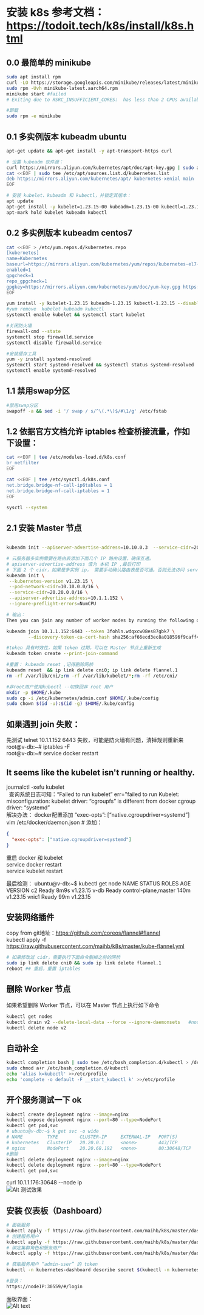# 安装 k8s  参考文档： https://todoit.tech/k8s/install/k8s.html

## 0.0 最简单的 minikube

```sh
sudo apt install rpm
curl -LO https://storage.googleapis.com/minikube/releases/latest/minikube-latest.aarch64.rpm
sudo rpm -Uvh minikube-latest.aarch64.rpm
minikube start #failed 
# Exiting due to RSRC_INSUFFICIENT_CORES:  has less than 2 CPUs available, but Kubernetes requires at least 2 to be available

#卸载
sudo rpm -e minikube
```

## 0.1 多实例版本  kubeadm ubuntu

```sh
apt-get update && apt-get install -y apt-transport-https curl

# 设置 kubeadm 软件源：
curl https://mirrors.aliyun.com/kubernetes/apt/doc/apt-key.gpg | sudo apt-key add -
cat <<EOF | sudo tee /etc/apt/sources.list.d/kubernetes.list
deb https://mirrors.aliyun.com/kubernetes/apt/ kubernetes-xenial main
EOF

# 安装 kubelet、kubeadm 和 kubectl，并锁定其版本：
apt update
apt-get install -y kubelet=1.23.15-00 kubeadm=1.23.15-00 kubectl=1.23.15-00
apt-mark hold kubelet kubeadm kubectl
```

## 0.2 多实例版本  kubeadm centos7
```sh
cat <<EOF > /etc/yum.repos.d/kubernetes.repo
[kubernetes]
name=Kubernetes
baseurl=https://mirrors.aliyun.com/kubernetes/yum/repos/kubernetes-el7-x86_64/
enabled=1
gpgcheck=1
repo_gpgcheck=1
gpgkey=https://mirrors.aliyun.com/kubernetes/yum/doc/yum-key.gpg https://mirrors.aliyun.com/kubernetes/yum/doc/rpm-package-key.gpg
EOF

yum install -y kubelet-1.23.15 kubeadm-1.23.15 kubectl-1.23.15 --disableexcludes=kubernetes
#yum remove  kubelet kubeadm kubectl
systemctl enable kubelet && systemctl start kubelet

#关闭防火墙
firewall-cmd --state
systemctl stop firewalld.service
systemctl disable firewalld.service

#安装缓存工具
yum -y install systemd-resolved
systemctl start systemd-resolved && systemctl status systemd-resolved
systemctl enable systemd-resolved
```

## 1.1 禁用swap分区
```sh
#禁用swap分区
swapoff -a && sed -i '/ swap / s/^\(.*\)$/#\1/g' /etc/fstab
```

## 1.2 依据官方文档允许 iptables 检查桥接流量，作如下设置：

```sh
cat <<EOF | tee /etc/modules-load.d/k8s.conf
br_netfilter
EOF

cat <<EOF | tee /etc/sysctl.d/k8s.conf
net.bridge.bridge-nf-call-ip6tables = 1
net.bridge.bridge-nf-call-iptables = 1
EOF

sysctl --system
```

## 2.1 安装 Master 节点
```sh

kubeadm init --apiserver-advertise-address=10.10.0.3  --service-cidr=20.20.0.0/16 --pod-network-cidr=10.244.0.0/16 --kubernetes-version v1.21.1

# 云服务器多实例需要在路由表添加下面几个 IP 路由设置，确保互通。
# apiserver-advertise-address 值为 本机 IP ,最后打印
# 下面 2 个 cidr，如果是多实例 ip， 需要手动确认路由表是否可通。否则无法访问 services
kubeadm init \
 --kubernetes-version v1.23.15 \
 --pod-network-cidr=10.10.0.0/16 \
 --service-cidr=20.20.0.0/16 \
 --apiserver-advertise-address=10.1.1.152 \
 --ignore-preflight-errors=NumCPU    

# 输出：
Then you can join any number of worker nodes by running the following on each as root:

kubeadm join 10.1.1.152:6443 --token 3fohln.wdqxcw08es87gbk7 \
        --discovery-token-ca-cert-hash sha256:af66ecd3ec8a018596f9caff46ee731348bf87bd900b8240a4ecb3b0c856907f 

#token 具有时效性，如果 token 过期，可以在 Master 节点上重新生成
kubeadm token create --print-join-command

#重置： kubeadm reset ,记得删除网桥 
kubeadm reset  && ip link delete cni0; ip link delete flannel.1
rm -rf /var/lib/cni/;rm -rf /var/lib/kubelet/*;rm -rf /etc/cni/

#非root用户使用kubectl --切换回非 root 用户
mkdir -p $HOME/.kube
sudo cp -i /etc/kubernetes/admin.conf $HOME/.kube/config
sudo chown $(id -u):$(id -g) $HOME/.kube/config

```

## 如果遇到 join 失败：
先测试 telnet 10.1.1.152 6443 失败，可能是防火墙有问题，清掉规则重新来   
root@v-db:~# iptables -F   
root@v-db:~# service docker restart   

## It seems like the kubelet isn't running or healthy.
journalctl -xefu kubelet   
 查询系统日志可知：“Failed to run kubelet” err="failed to run Kubelet: misconfiguration: kubelet driver: “cgroupfs” is different from docker cgroup driver: “systemd”    
解决办法：  docker配置添加 “exec-opts”: [“native.cgroupdriver=systemd”]   
vim /etc/docker/daemon.json  # 添加：  
```json
{
  "exec-opts": ["native.cgroupdriver=systemd"]
}
```
重启 docker  和  kubelet   
service docker restart   
service kubelet restart   

最后检测：
ubuntu@v-db:~$ kubectl get node
NAME    STATUS   ROLES                  AGE    VERSION
c2      Ready    <none>                 8m9s   v1.23.15
v-db    Ready    control-plane,master   140m   v1.23.15
vnic1   Ready    <none>                 99m    v1.23.15

## 安装网络插件
copy from git地址：https://github.com/coreos/flannel#flannel   
kubectl apply -f https://raw.githubusercontent.com/maihb/k8s/master/kube-flannel.yml   
```sh
# 如果修改过 cidr，需要执行下面命令删掉之前的网桥
sudo ip link delete cni0 && sudo ip link delete flannel.1 
reboot ## 重启，重置 iptables

``` 


## 删除 Worker 节点
如果希望删除 Worker 节点，可以在 Master 节点上执行如下命令  
```sh
kubectl get nodes  
kubectl drain v2 --delete-local-data --force --ignore-daemonsets   #node NAME = v2
kubectl delete node v2 
```
## 自动补全
```sh
kubectl completion bash | sudo tee /etc/bash_completion.d/kubectl > /dev/null
sudo chmod a+r /etc/bash_completion.d/kubectl
echo 'alias k=kubectl' >>/etc/profile
echo 'complete -o default -F __start_kubectl k' >>/etc/profile
```

## 开个服务测试一下 ok

```sh
kubectl create deployment nginx --image=nginx
kubectl expose deployment nginx --port=80 --type=NodePort
kubectl get pod,svc
# ubuntu@v-db:~$ k get svc -o wide
# NAME         TYPE        CLUSTER-IP     EXTERNAL-IP   PORT(S)        AGE   SELECTOR
# kubernetes   ClusterIP   20.20.0.1      <none>        443/TCP        18h   <none>
# nginx        NodePort    20.20.68.192   <none>        80:30648/TCP   18h   app=nginx
#删除
kubectl delete deployment nginx --image=nginx
kubectl delete deployment nginx --port=80 --type=NodePort
kubectl get pod,svc
```
curl 10.1.1.176:30648  --node ip   
![Alt 测试效果](res/image.png)


## 安装 仪表板（Dashboard）
```sh
# 面板服务
kubectl apply -f https://raw.githubusercontent.com/maihb/k8s/master/dashboard/recommended.yaml   
# 创建服务用户
kubectl apply -f https://raw.githubusercontent.com/maihb/k8s/master/dashboard/adminUser.yaml   
# 绑定集群角色和服务用户
kubectl apply -f https://raw.githubusercontent.com/maihb/k8s/master/dashboard/clusterRoleBinding.yaml   

# 获取服务用户 “admin-user” 的 token
kubectl -n kubernetes-dashboard describe secret $(kubectl -n kubernetes-dashboard get serviceaccount admin-user  -o=jsonpath='{.secrets[0].name}')

#登录：
https://nodeIP:30559/#/login
```
面板界面：   
![Alt text](res/mianban.png)